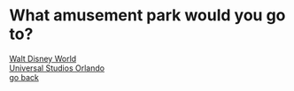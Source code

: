 # What amusement park would you go to?     
[Walt Disney World](Disney/disney.md)    
[Universal Studios Orlando](Studios/studios.md)   
[go back](../home.md)
